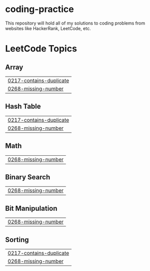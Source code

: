 # coding-practice
This repository will hold all of my solutions to coding problems from websites like HackerRank, LeetCode, etc.

<!---LeetCode Topics Start-->
# LeetCode Topics
## Array
|  |
| ------- |
| [0217-contains-duplicate](https://github.com/rayfould/coding-practice/tree/master/0217-contains-duplicate) |
| [0268-missing-number](https://github.com/rayfould/coding-practice/tree/master/0268-missing-number) |
## Hash Table
|  |
| ------- |
| [0217-contains-duplicate](https://github.com/rayfould/coding-practice/tree/master/0217-contains-duplicate) |
| [0268-missing-number](https://github.com/rayfould/coding-practice/tree/master/0268-missing-number) |
## Math
|  |
| ------- |
| [0268-missing-number](https://github.com/rayfould/coding-practice/tree/master/0268-missing-number) |
## Binary Search
|  |
| ------- |
| [0268-missing-number](https://github.com/rayfould/coding-practice/tree/master/0268-missing-number) |
## Bit Manipulation
|  |
| ------- |
| [0268-missing-number](https://github.com/rayfould/coding-practice/tree/master/0268-missing-number) |
## Sorting
|  |
| ------- |
| [0217-contains-duplicate](https://github.com/rayfould/coding-practice/tree/master/0217-contains-duplicate) |
| [0268-missing-number](https://github.com/rayfould/coding-practice/tree/master/0268-missing-number) |
<!---LeetCode Topics End-->